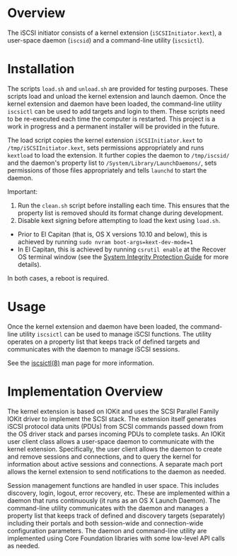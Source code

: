 # Overview

The iSCSI initiator consists of a kernel extension (`iSCSIInitiator.kext`), a user-space daemon (`iscsid`) and a command-line utility (`iscsictl`).  

# Installation

The scripts `load.sh` and `unload.sh` are provided for testing purposes.  These scripts load and unload the kernel extension and launch daemon.  Once the kernel extension and daemon have been loaded, the command-line utility `iscsictl` can be used to add targets and login to them.  These scripts need to be re-executed each time the computer is restarted.  This project is a work in progress and a permanent installer will be provided in the future.

The load script copies the kernel extension `iSCSIInitiator.kext` to `/tmp/iSCSIInitiator.kext`, sets permissions appropriately and runs `kextload` to load the extension.  It further copies the daemon to `/tmp/iscsid/` and the daemon's property list to `/System/Library/LaunchDaemons/`, sets permissions of those files appropriately and tells `launchd` to start the daemon.

Important:  

1.  Run the `clean.sh` script before installing each time.  This ensures that the property list is removed should its format change during development.  
2.  Disable kext signing before attempting to load the kext using `load.sh`.
 * Prior to El Capitan (that is, OS X versions 10.10 and below), this is achieved by running `sudo nvram boot-args=kext-dev-mode=1`
 * In El Capitan, this is achieved by running `csrutil enable` at the Recover OS terminal window (see the [System Integrity Protection Guide](https://developer.apple.com/library/mac/documentation/Security/Conceptual/System_Integrity_Protection_Guide/KernelExtensions/KernelExtensions.html#//apple_ref/doc/uid/TP40016462-CH4-SW1) for more details).

 In both cases, a reboot is required.


# Usage

Once the kernel extension and daemon have been loaded, the command-line utility `iscsictl` can be used to manage iSCSI functions.  The utility operates on a property list that keeps track of defined targets and communicates with the daemon to manage iSCSI sessions.

See the [iscsictl(8)](https://github.com/iscsi-osx/iSCSIInitiator/wiki/iscsictl(8)) man page for more information.


# Implementation Overview

The kernel extension is based on IOKit and uses the SCSI Parallel Family IOKit driver to implement the SCSI stack.  The extension itself generates iSCSI protocol data units (PDUs) from SCSI commands passed down from the OS driver stack and parses incoming PDUs to complete tasks.  An IOKit user client class allows a user-space daemon to communicate with the kernel extension.  Specifically, the user client allows the daemon to create and remove sessions and connections, and to query the kernel for information about active sessions and connections.  A separate mach port allows the kernel extension to send notifications to the daemon as needed.

Session management functions are handled in user space.  This includes discovery, login, logout, error recovery, etc.  These are implemented within a daemon that runs continuously (it runs as an OS X Launch Daemon).  The command-line utility communicates with the daemon and manages a property list that keeps track of defined and discovery targets (separately) including their portals and both session-wide and connection-wide configuration parameters.  The daemon and command-line utility are implemented using Core Foundation libraries with some low-level API calls as needed.   
